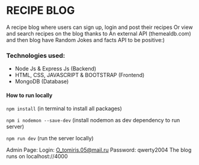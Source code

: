 # RECIPE BLOG

A recipe blog where users can sign up, login and post their recipes
Or view and search recipes on the blog thanks to An external API (themealdb.com) and then blog  have Random Jokes and facts API to be positive:)

### Technologies used:
- Node Js & Express Js (Backend)
- HTML, CSS, JAVASCRIPT & BOOTSTRAP (Frontend)
- MongoDB (Database)

#### How to run locally
`npm install` (in terminal to install all packages)

`npm i nodemon --save-dev` (install nodemon as dev dependency to run server)
  
`npm run dev` (run the server locally)

Admin Page:
Login: O_tomiris.05@mail.ru
Password: qwerty2004
The blog runs on localhost://4000



